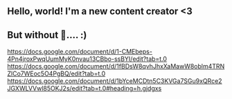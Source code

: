 ## Hello, world! I'm a new content creator <3
## But without 🧠.... :)

https://docs.google.com/document/d/1-CMEbeps-4Pn4jroxPwqUumMyK0nvau13CBbo-ssBYI/edit?tab=t.0
https://docs.google.com/document/d/1fBDsW8qvhJhxXaMawW8oblm4TRNZlCo7WEoc5O4PgBQ/edit?tab=t.0
https://docs.google.com/document/d/1bYceMCDtn5C3KVGa7SGu9xQRce2JGXWLVVwl85OKJ2s/edit?tab=t.0#heading=h.gjdgxs

